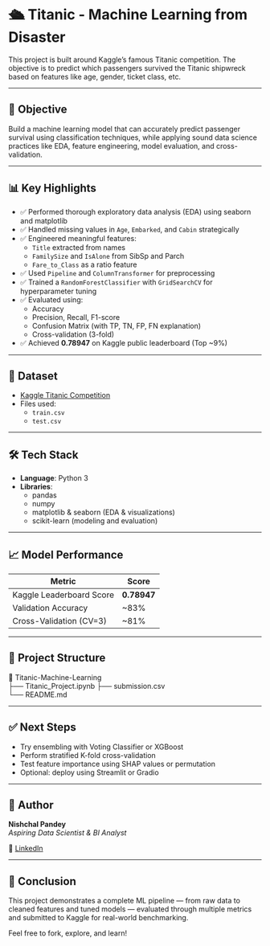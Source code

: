 # 🛳️ Titanic - Machine Learning from Disaster

This project is built around Kaggle’s famous Titanic competition. The objective is to predict which passengers survived the Titanic shipwreck based on features like age, gender, ticket class, etc.

---

## 🎯 Objective

Build a machine learning model that can accurately predict passenger survival using classification techniques, while applying sound data science practices like EDA, feature engineering, model evaluation, and cross-validation.

---

## 📊 Key Highlights

- ✅ Performed thorough exploratory data analysis (EDA) using seaborn and matplotlib
- ✅ Handled missing values in `Age`, `Embarked`, and `Cabin` strategically
- ✅ Engineered meaningful features:
  - `Title` extracted from names
  - `FamilySize` and `IsAlone` from SibSp and Parch
  - `Fare_to_Class` as a ratio feature
- ✅ Used `Pipeline` and `ColumnTransformer` for preprocessing
- ✅ Trained a `RandomForestClassifier` with `GridSearchCV` for hyperparameter tuning
- ✅ Evaluated using:
  - Accuracy
  - Precision, Recall, F1-score
  - Confusion Matrix (with TP, TN, FP, FN explanation)
  - Cross-validation (3-fold)
- ✅ Achieved **0.78947** on Kaggle public leaderboard (Top ~9%)

---

## 📁 Dataset

- [Kaggle Titanic Competition](https://www.kaggle.com/competitions/titanic)
- Files used:
  - `train.csv`
  - `test.csv`

---

## 🛠️ Tech Stack

- **Language**: Python 3  
- **Libraries**:
  - pandas
  - numpy
  - matplotlib & seaborn (EDA & visualizations)
  - scikit-learn (modeling and evaluation)

---

## 📈 Model Performance

| Metric                    | Score     |
|---------------------------|-----------|
| Kaggle Leaderboard Score  | **0.78947** |
| Validation Accuracy       | ~83%      |
| Cross-Validation (CV=3)   | ~81%      |

---

## 📂 Project Structure

📁 Titanic-Machine-Learning  
├── Titanic_Project.ipynb
├── submission.csv  
└── README.md  


---

## ✅ Next Steps

- Try ensembling with Voting Classifier or XGBoost
- Perform stratified K-fold cross-validation
- Test feature importance using SHAP values or permutation
- Optional: deploy using Streamlit or Gradio

---

## 👤 Author

**Nishchal Pandey**  
*Aspiring Data Scientist & BI Analyst*

🔗 [LinkedIn](https://www.linkedin.com/in/nishchal-pandey)

---

## 🏁 Conclusion

This project demonstrates a complete ML pipeline — from raw data to cleaned features and tuned models — evaluated through multiple metrics and submitted to Kaggle for real-world benchmarking.

Feel free to fork, explore, and learn!
